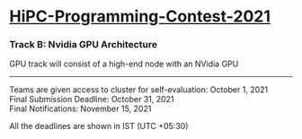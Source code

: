 # [HiPC-Programming-Contest-2021](https://hipc.org/programming/)
### Track B: Nvidia GPU Architecture
GPU track will consist of a high-end node with an NVidia GPU
<hr>

Teams are given access to cluster for self-evaluation: October 1, 2021<br>
Final Submission Deadline: October 31, 2021<br>
Final Notifications: November 15, 2021

All the deadlines are shown in IST (UTC +05:30)

